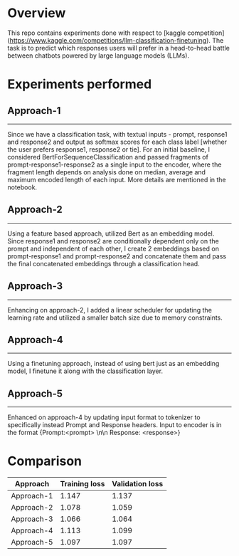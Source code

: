 # Overview
This repo contains experiments done with respect to [kaggle competition] (https://www.kaggle.com/competitions/llm-classification-finetuning). 
The task is to predict which responses users will prefer in a head-to-head battle between chatbots powered by large language models (LLMs). 

# Experiments performed
## Approach-1
---

Since we have a classification task, with textual inputs - prompt, response1 and response2 and output as softmax scores for each class label \[whether the user prefers response1, response2 or tie\]. For an initial baseline, I considered BertForSequenceClassification and passed fragments of prompt-response1-response2 as a single input to the encoder, where the fragment length depends on analysis done on median, average and maximum encoded length of each input. More details are mentioned in the notebook.

## Approach-2
---
Using a feature based approach, utilized Bert as an embedding model. Since response1 and response2 are conditionally dependent only on the prompt and independent of each other, I create 2 embeddings based on prompt-response1 and prompt-response2 and concatenate them and pass the final concatenated embeddings through a classification head.

## Approach-3
---
Enhancing on approach-2, I added a linear scheduler for updating the learning rate and utilized a smaller batch size due to memory constraints.

## Approach-4
---
Using a finetuning approach, instead of using bert just as an embedding model, I finetune it along with the classification layer.

## Approach-5
---
Enhanced on approach-4 by updating input format to tokenizer to specifically instead Prompt and Response headers. Input to encoder is in the format {Prompt:\<prompt\> \n\n Response: \<response\>}

# Comparison

| Approach | Training loss | Validation loss |
| --- | --- | --- |
| Approach-1 | 1.147 | 1.137 |
| Approach-2 | 1.078 | 1.059 |
| Approach-3 | 1.066 | 1.064 |
| Approach-4 | 1.113 | 1.099 |
| Approach-5 | 1.097 | 1.097 |

